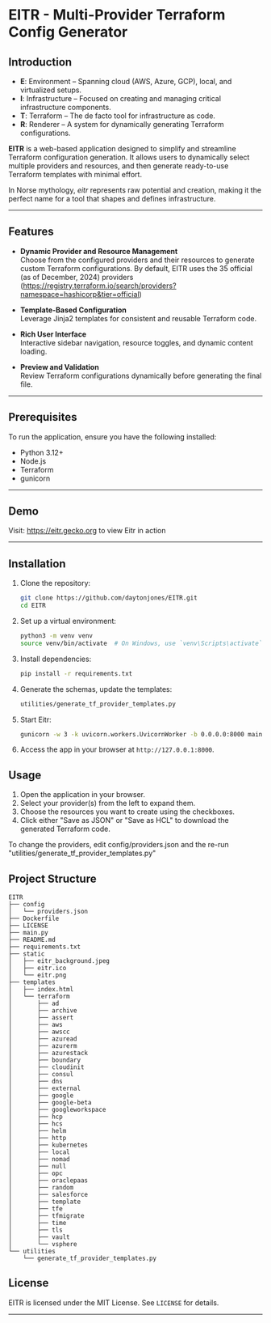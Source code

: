 # EITR - Multi-Provider Terraform Config Generator

## Introduction
- **E**: Environment – Spanning cloud (AWS, Azure, GCP), local, and virtualized setups.
- **I**: Infrastructure – Focused on creating and managing critical infrastructure components.
- **T**: Terraform – The de facto tool for infrastructure as code.
- **R**: Renderer – A system for dynamically generating Terraform configurations.

**EITR** is a web-based application designed to simplify and streamline Terraform configuration generation. It allows users to dynamically select multiple providers and resources, and then generate ready-to-use Terraform templates with minimal effort.  

In Norse mythology, *eitr* represents raw potential and creation, making it the perfect name for a tool that shapes and defines infrastructure.

---

## Features

- **Dynamic Provider and Resource Management**  
  Choose from the configured providers and their resources to generate custom Terraform configurations.  By default, EITR uses the 35 official (as of December, 2024) providers (https://registry.terraform.io/search/providers?namespace=hashicorp&tier=official)

- **Template-Based Configuration**  
  Leverage Jinja2 templates for consistent and reusable Terraform code.

- **Rich User Interface**  
  Interactive sidebar navigation, resource toggles, and dynamic content loading.

- **Preview and Validation**  
  Review Terraform configurations dynamically before generating the final file.


---
## Prerequisites

To run the application, ensure you have the following installed:
- Python 3.12+
- Node.js 
- Terraform
- gunicorn

---

## Demo
Visit: https://eitr.gecko.org to view Eitr in action

---

## Installation
1. Clone the repository:
   ```bash
   git clone https://github.com/daytonjones/EITR.git
   cd EITR
   ```
2. Set up a virtual environment:
   ```bash
   python3 -m venv venv
   source venv/bin/activate  # On Windows, use `venv\Scripts\activate`
   ```
3. Install dependencies:
   ```bash
   pip install -r requirements.txt
   ```
4. Generate the schemas, update the templates:
   ```bash
   utilities/generate_tf_provider_templates.py
   ```
5. Start Eitr:
   ```bash
   gunicorn -w 3 -k uvicorn.workers.UvicornWorker -b 0.0.0.0:8000 main:app --daemon --name eitr
   ```
6. Access the app in your browser at `http://127.0.0.1:8000`.

## Usage
1. Open the application in your browser.
2. Select your provider(s) from the left to expand them.
3. Choose the resources you want to create using the checkboxes.
4. Click either "Save as JSON" or "Save as HCL" to download the generated Terraform code.

To change the providers, edit config/providers.json and the re-run "utilities/generate_tf_provider_templates.py" 

## Project Structure

```
EITR
├── config
│   └── providers.json
├── Dockerfile
├── LICENSE
├── main.py
├── README.md
├── requirements.txt
├── static
│   ├── eitr_background.jpeg
│   ├── eitr.ico
│   └── eitr.png
├── templates
│   ├── index.html
│   └── terraform
│       ├── ad
│       ├── archive
│       ├── assert
│       ├── aws
│       ├── awscc
│       ├── azuread
│       ├── azurerm
│       ├── azurestack
│       ├── boundary
│       ├── cloudinit
│       ├── consul
│       ├── dns
│       ├── external
│       ├── google
│       ├── google-beta
│       ├── googleworkspace
│       ├── hcp
│       ├── hcs
│       ├── helm
│       ├── http
│       ├── kubernetes
│       ├── local
│       ├── nomad
│       ├── null
│       ├── opc
│       ├── oraclepaas
│       ├── random
│       ├── salesforce
│       ├── template
│       ├── tfe
│       ├── tfmigrate
│       ├── time
│       ├── tls
│       ├── vault
│       └── vsphere
└── utilities
    └── generate_tf_provider_templates.py
```

## License

EITR is licensed under the MIT License. See `LICENSE` for details.

---

